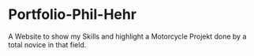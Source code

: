 # Portfolio-Phil-Hehr
A Website to show my Skills and highlight a Motorcycle Projekt done by a total novice in that field. 
